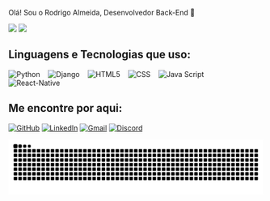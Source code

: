  Olá! Sou o Rodrigo Almeida, Desenvolvedor Back-End 👋


<div>
<img height='250px' src='https://github-readme-stats.vercel.app/api?username=lordrodrigoo&theme=transparent&show_icons=true' > 
<img height='250px 'src='https://github-readme-stats.vercel.app/api/top-langs/?username=lordrodrigoo&theme=transparent&show_icons=true' > 
</div>

## Linguagens e Tecnologias que uso:

<span>
  <img alt="Python" height="60" width="60" src="https://cdn.jsdelivr.net/gh/devicons/devicon@latest/icons/python/python-original.svg">
  &nbsp;&nbsp;
  <img alt="Django" height="60" width="60" src="https://cdn.jsdelivr.net/gh/devicons/devicon@latest/icons/django/django-plain.svg">
  &nbsp;&nbsp;
  <img alt="HTML5" height="60" width="60" src="https://cdn.jsdelivr.net/gh/devicons/devicon@latest/icons/html5/html5-original.svg">
  &nbsp;&nbsp;
  <img alt="CSS" height="60" width="60" src="https://cdn.jsdelivr.net/gh/devicons/devicon@latest/icons/css3/css3-original.svg">
  &nbsp;&nbsp;
  <img alt="Java Script" height="60" width="60" src="https://cdn.jsdelivr.net/gh/devicons/devicon@latest/icons/javascript/javascript-original.svg">
  &nbsp;&nbsp;
  <img alt="React-Native" height="60" width="60" src="https://cdn.jsdelivr.net/gh/devicons/devicon@latest/icons/react/react-original.svg">
  &nbsp;&nbsp;
  
</span>


## Me encontre por aqui:

[![GitHub](https://img.shields.io/badge/GitHub-000?style=for-the-badge&logo=github&logoColor=white)](https://github.com/lordrodrigoo)
[![LinkedIn](https://img.shields.io/badge/LinkedIn-0077B5?style=for-the-badge&logo=linkedin&logoColor=white)](https://www.linkedin.com/in/rodrigo-almeida-barros-27381b238/)
[![Gmail](https://img.shields.io/badge/Gmail-D14836?style=for-the-badge&logo=gmail&logoColor=white)](mailto:rodrigog3wconcept@gmmail.com)
[![Discord](https://img.shields.io/badge/Discord-5865F2?style=for-the-badge&logo=discord&logoColor=white)](https://discordapp.com/users/523888912737894413)


![Snake animation](https://github.com/lordrodrigoo/lordrodrigoo/blob/output/github-contribution-grid-snake.svg)

